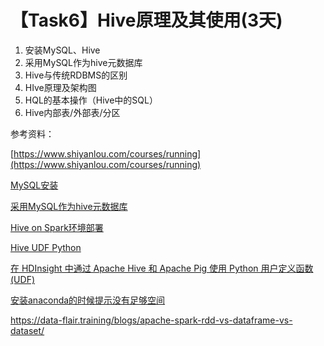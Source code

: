 
# 【Task6】Hive原理及其使用(3天)
1. 安装MySQL、Hive
2. 采用MySQL作为hive元数据库
3. Hive与传统RDBMS的区别
4. HIve原理及架构图
5. HQL的基本操作（Hive中的SQL）
6. Hive内部表/外部表/分区


参考资料：


[https://www.shiyanlou.com/courses/running](https://www.shiyanlou.com/courses/running)  

[MySQL安装](https://blog.csdn.net/z13615480737/article/details/78906598)

[采用MySQL作为hive元数据库](https://blog.csdn.net/u010003835/article/details/80324038)

[Hive on Spark环境部署](https://www.cnblogs.com/xinfang520/p/7684605.html)

[Hive UDF Python](https://blog.csdn.net/qq_26937525/article/details/54136317)

[在 HDInsight 中通过 Apache Hive 和 Apache Pig 使用 Python 用户定义函数 (UDF)](https://docs.azure.cn/zh-cn/hdinsight/hadoop/python-udf-hdinsight)

[安装anaconda的时候提示没有足够空间](https://blog.csdn.net/qq_39315740/article/details/98626518?utm_source=app)

https://data-flair.training/blogs/apache-spark-rdd-vs-dataframe-vs-dataset/